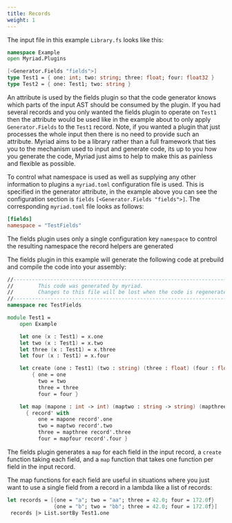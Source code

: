 ```yaml
---
title: Records
weight: 1
---
```


The input file in this example `Library.fs` looks like this:

```fsharp
namespace Example
open Myriad.Plugins

[<Generator.Fields "fields">]
type Test1 = { one: int; two: string; three: float; four: float32 }
type Test2 = { one: Test1; two: string }
```

An attribute is used by the fields plugin so that the code generator knows which parts of the input AST should be consumed by the plugin.  If you had several records and you only wanted the fields plugin to operate on `Test1` then the attribute would be used like in the example about to only apply `Generator.Fields` to the `Test1` record.  Note, if you wanted a plugin that just processes the whole input then there is no need to provide such an attribute.  Myriad aims to be a library rather than a full framework that ties you to the mechanism used to input and generate code, its up to you how you generate the code, Myriad just aims to help to make this as painless and flexible as possible.

To control what namespace is used as well as supplying any other information to plugins a `myriad.toml` configuration file is used.  This is specified in the generator attribute, in the example above you can see the configuration section is `fields`  `[<Generator.Fields "fields">]`.  The corresponding `myriad.toml` file looks as follows:  

```toml
[fields]
namespace = "TestFields"
```

The fields plugin uses only a single configuration key `namespace` to control the resulting namespace the record helpers are generated


The fields plugin in this example will generate the following code at prebuild and compile the code into your assembly:
```fsharp
//------------------------------------------------------------------------------
//        This code was generated by myriad.
//        Changes to this file will be lost when the code is regenerated.
//------------------------------------------------------------------------------
namespace rec TestFields

module Test1 =
    open Example

    let one (x : Test1) = x.one
    let two (x : Test1) = x.two
    let three (x : Test1) = x.three
    let four (x : Test1) = x.four

    let create (one : Test1) (two : string) (three : float) (four : float32) : Test1 =
        { one = one
          two = two
          three = three
          four = four }

    let map (mapone : int -> int) (maptwo : string -> string) (mapthree : float -> float) (mapfour : float32 -> float32) (record': Test1) =
      { record' with
          one = mapone record'.one
          two = maptwo record'.two
          three = mapthree record'.three
          four = mapfour record'.four }
```

The fields plugin generates a `map` for each field in the input record, a `create` function taking each field, and a `map` function that takes one function per field in the input record.

The map functions for each field are useful in situations where you just want to use a single field from a record in a lambda like a list of records:
```fsharp
let records = [{one = "a"; two = "aa"; three = 42.0; four = 172.0f}
               {one = "b"; two = "bb"; three = 42.0; four = 172.0f}]
 records |> List.sortBy Test1.one
```

